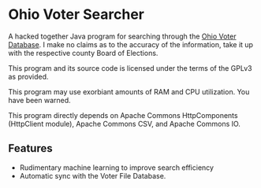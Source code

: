 # Ohio Voter Searcher
A hacked together Java program for searching through the 
[Ohio Voter Database](https://www6.sos.state.oh.us/ords/f?p=111:1). I make no claims as to the
accuracy of the information, take it up with the respective county Board of Elections.

This program and its source code is licensed under the terms of the GPLv3 as provided.

This program may use exorbiant amounts of RAM and CPU utilization. You have been warned.

This program directly depends on Apache Commons HttpComponents (HttpClient module),
Apache Commons CSV, and Apache Commons IO.

## Features
* Rudimentary machine learning to improve search efficiency
* Automatic sync with the Voter File Database.